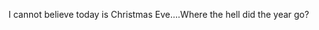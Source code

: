 <!--
id: 297545095
link: http://kevinisom.info/post/297545095/i-cannot-believe-today-is-christmas-eve-where-the
slug: i-cannot-believe-today-is-christmas-eve-where-the
date: Thu Dec 24 2009 13:15:39 GMT+1300 (NZDT)
raw: {"blog_name":"kevinisom","id":297545095,"post_url":"http://kevinisom.info/post/297545095/i-cannot-believe-today-is-christmas-eve-where-the","slug":"i-cannot-believe-today-is-christmas-eve-where-the","type":"text","date":"2009-12-24 00:15:39 GMT","timestamp":1261613739,"state":"published","format":"html","reblog_key":"k05m5QjY","tags":[],"short_url":"http://tmblr.co/Zw68YyHl2s7","highlighted":[],"feed_item":"http://twitter.com/kev_nz/statuses/6979232139","from_feed_id":"650289","note_count":0,"title":null,"body":"<p>I cannot believe today is Christmas Eve&#8230;.Where the hell did the year go?</p>"}
publish: 2009-12-024
tags: 
title: null
-->


I cannot believe today is Christmas Eve….Where the hell did the year go?


